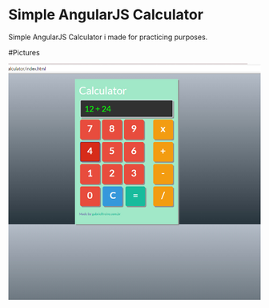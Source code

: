 # Simple AngularJS Calculator
Simple AngularJS Calculator i made for practicing purposes.

#Pictures

![Image](images/demo.jpg)
